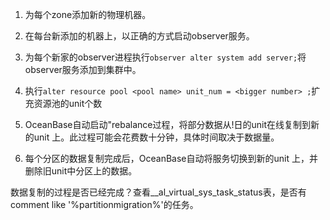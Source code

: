1. 为每个zone添加新的物理机器。

2. 在每台新添加的机器上，以正确的方式启动observer服务。
3. 为每个新家的observer进程执行`observer alter system add server;`将observer服务添加到集群中。
4. 执行`alter resource pool <pool name> unit_num = <bigger number> ;`扩充资源池的unit个数
5. OceanBase自动启动"rebalance过程，将部分数据从!日的unit在线复制到新的unit 上。此过程可能会花费数十分钟，具体时间取决于数据量。
6. 每个分区的数据复制完成后，OceanBase自动将服务切换到新的unit 上，并删除旧unit中分区上的数据。



数据复制的过程是否已经完成？查看__al_virtual_sys_task_status表，是否有comment like '%partitionmigration%'的任务。